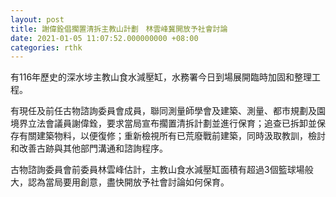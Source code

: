 ```yaml
---
layout: post
title: 謝偉銓倡擱置清拆主教山計劃　林雲峰冀開放予社會討論
date: 2021-01-05 11:07:52.000000000 +08:00
categories: rthk
---
```


有116年歷史的深水埗主教山食水減壓缸，水務署今日到場展開臨時加固和整理工程。

有現任及前任古物諮詢委員會成員，聯同測量師學會及建築、測量、都市規劃及園境界立法會議員謝偉銓，要求當局宣布擱置清拆計劃並進行保育；追查已拆卸並保存有關建築物料，以便復修；重新檢視所有已荒廢戰前建築，同時汲取教訓，檢討和改善古跡與其他部門溝通和諮詢程序。

古物諮詢委員會前委員林雲峰估計，主教山食水減壓缸面積有超過3個籃球場般大，認為當局要用創意，盡快開放予社會討論如何保育。
